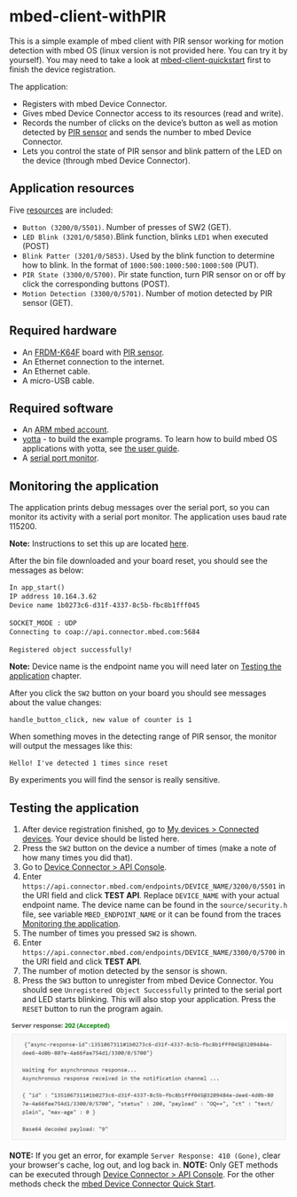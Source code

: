# mbed-client-withPIR

This is a simple example of mbed client with PIR sensor working for motion detection with mbed OS (linux version is not provided here. You can try it by yourself). You may need to take a look at [mbed-client-quickstart](https://github.com/ARMmbed/mbed-client-quickstart) first to finish the device registration.

The application:

* Registers with mbed Device Connector.
* Gives mbed Device Connector access to its resources (read and write).
* Records the number of clicks on the device’s button as well as motion detected by [PIR sensor](http://www.seeedstudio.com/wiki/PIR_Motion_sensor_module#Introduction) and sends the number to mbed Device Connector.
* Lets you control the state of PIR sensor and blink pattern of the LED on the device (through mbed Device Connector).

## Application resources

 Five [resources](https://docs.mbed.com/docs/mbed-device-connector-web-interfaces/en/latest/#the-mbed-device-connector-data-model) are included:

* `Button (3200/0/5501)`. Number of presses of SW2 (GET).
* `LED Blink (3201/0/5850)`.Blink function, blinks `LED1` when executed (POST)
* `Blink Patter (3201/0/5853)`. Used by the blink function to determine how to blink. In the format of `1000:500:1000:500:1000:500` (PUT).
* `PIR State (3300/0/5700)`. Pir state function, turn PIR sensor on or off by click the corresponding buttons (POST).
* `Motion Detection (3300/0/5701)`. Number of motion detected by PIR sensor (GET).

## Required hardware

* An [FRDM-K64F](http://developer.mbed.org/platforms/frdm-k64f/) board with [PIR sensor](http://www.seeedstudio.com/wiki/PIR_Motion_sensor_module#Introduction).
* An Ethernet connection to the internet.
* An Ethernet cable.
* A micro-USB cable.

## Required software

* An [ARM mbed account](https://developer.mbed.org/account/login/?next=/).
* [yotta](http://docs.yottabuild.org/#installing) - to build the example programs. To learn how to build mbed OS applications with yotta, see [the user guide](https://docs.mbed.com/docs/getting-started-mbed-os/en/latest/Full_Guide/app_on_yotta/#building-an-application).
* A [serial port monitor](https://developer.mbed.org/handbook/SerialPC#host-interface-and-terminal-applications).

## Monitoring the application

The application prints debug messages over the serial port, so you can monitor its activity with a serial port monitor. The application uses baud rate 115200.

**Note:** Instructions to set this up are located [here](https://developer.mbed.org/handbook/SerialPC#host-interface-and-terminal-applications).

After the bin file downloaded and your board reset, you should see the messages as below:

```
In app_start()
IP address 10.164.3.62
Device name 1b0273c6-d31f-4337-8c5b-fbc8b1fff045

SOCKET_MODE : UDP
Connecting to coap://api.connector.mbed.com:5684

Registered object successfully!
```

**Note:** Device name is the endpoint name you will need later on [Testing the application](https://github.com/MaggieMei/mbed-client-withPIR#testing-the-application) chapter.

After you click the `SW2` button on your board you should see messages about the value changes:

```
handle_button_click, new value of counter is 1
```

When something moves in the detecting range of PIR sensor, the monitor will output the messages like this:

```
Hello! I've detected 1 times since reset
```

By experiments you will find the sensor is really sensitive.

## Testing the application

1. After device registration finished, go to [My devices > Connected devices](https://connector.mbed.com/#endpoints). Your device should be listed here.
2. Press the `SW2` button on the device a number of times (make a note of how many times you did that).
3. Go to [Device Connector > API Console](https://connector.mbed.com/#console).
4. Enter `https://api.connector.mbed.com/endpoints/DEVICE_NAME/3200/0/5501` in the URI field and click **TEST API**. Replace `DEVICE_NAME` with your actual endpoint name. The device name can be found in the `source/security.h` file, see variable `MBED_ENDPOINT_NAME` or it can be found from the traces [Monitoring the application](https://github.com/ARMmbed/mbed-client-quickstart#monitoring-the-application).
5. The number of times you pressed `SW2` is shown.
6. Enter `https://api.connector.mbed.com/endpoints/DEVICE_NAME/3300/0/5700` in the URI field and click **TEST API**.
7. The number of motion detected by the sensor is shown.
8. Press the `SW3` button to unregister from mbed Device Connector. You should see `Unregistered Object Successfully` printed to the serial port and LED starts blinking. This will also stop your application. Press the `RESET` button to run the program again.

![9 times of motion was detected by the sensor, as shown by the API Console](clicks.PNG)

**NOTE:** If you get an error, for example `Server Response: 410 (Gone)`, clear your browser's cache, log out, and log back in. 
**NOTE:** Only GET methods can be executed through [Device Connector > API Console](https://connector.mbed.com/#console). For the other methods check the [mbed Device Connector Quick Start](https://github.com/ARMmbed/mbed-connector-api-node-quickstart).
